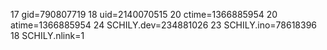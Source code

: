 17 gid=790807719
18 uid=2140070515
20 ctime=1366885954
20 atime=1366885954
24 SCHILY.dev=234881026
23 SCHILY.ino=78618396
18 SCHILY.nlink=1
